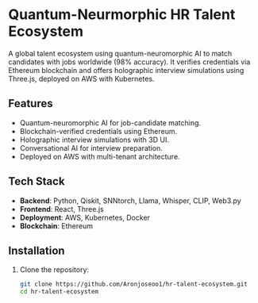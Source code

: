# Quantum-Neurmorphic HR Talent Ecosystem

A global talent ecosystem using quantum-neuromorphic AI to match candidates with jobs worldwide (98% accuracy). It verifies credentials via Ethereum blockchain and offers holographic interview simulations using Three.js, deployed on AWS with Kubernetes.

## Features
- Quantum-neuromorphic AI for job-candidate matching.
- Blockchain-verified credentials using Ethereum.
- Holographic interview simulations with 3D UI.
- Conversational AI for interview preparation.
- Deployed on AWS with multi-tenant architecture.

## Tech Stack
- **Backend**: Python, Qiskit, SNNtorch, Llama, Whisper, CLIP, Web3.py
- **Frontend**: React, Three.js
- **Deployment**: AWS, Kubernetes, Docker
- **Blockchain**: Ethereum

## Installation
1. Clone the repository:
   ```bash
   git clone https://github.com/Aronjoseoo1/hr-talent-ecosystem.git
   cd hr-talent-ecosystem

